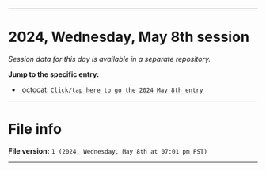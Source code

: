 
***

# 2024, Wednesday, May 8th session

_Session data for this day is available in a separate repository._

**Jump to the specific entry:**

- [:octocat: `Click/tap here to go the 2024 May 8th entry`](https://github.com/seanpm2001/SeansLifeArchive_Images_TinyTower_Y2024/tree/SeansLifeArchive_Images_TinyTower_Y2024_Main-dev/2024/05_May/08/)

***

# File info

**File version:** `1 (2024, Wednesday, May 8th at 07:01 pm PST)`

***

